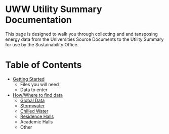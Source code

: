 # UWW Utility Summary Documentation
This page is designed to walk you through collecting and and tansposing energy data from the Universities Source Documents to the Utility Summary for use by the Sustainability Office.

# Table of Contents
  - [Getting Started](https://uw-whitewater-sustainability.github.io/Utility%20Summary/gettingstarted)
    - Files you will need
    - Data to enter
  - [How/Where to find data](https://uw-whitewater-sustainability.github.io/Utility%20Summary/data)
    - [Global Data](https://uw-whitewater-sustainability.github.io/Utility%20Summary/global)
    - [Stormwater](https://uw-whitewater-sustainability.github.io/Utility%20Summary/storm)
    - [Chilled Water](https://uw-whitewater-sustainability.github.io/Utility%20Summary/chilled)
    - [Residence Halls](https://uw-whitewater-sustainability.github.io/Utility%20Summary/reshalls)
    - Academic Halls
    - Other

